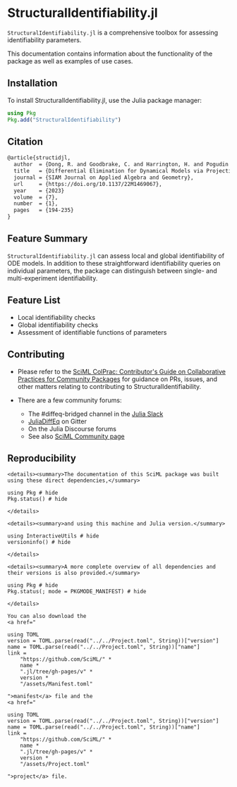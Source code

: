 # StructuralIdentifiability.jl

`StructuralIdentifiability.jl` is a comprehensive toolbox for assessing identifiability parameters.

This documentation contains information about the functionality of the package as well as examples of use cases.

## Installation

To install StructuralIdentifiability.jl, use the Julia package manager:

```julia
using Pkg
Pkg.add("StructuralIdentifiability")
```

## Citation

```latex
@article{structidjl,
  author  = {Dong, R. and Goodbrake, C. and Harrington, H. and Pogudin G.},
  title   = {Differential Elimination for Dynamical Models via Projections with Applications to Structural Identifiability},
  journal = {SIAM Journal on Applied Algebra and Geometry},
  url     = {https://doi.org/10.1137/22M1469067},
  year    = {2023}
  volume  = {7},
  number  = {1},
  pages   = {194-235}
}
```

## Feature Summary

`StructuralIdentifiability.jl` can assess local and global identifiability of ODE models. In addition to these straightforward identifiability queries on individual parameters, the package can distinguish between single- and multi-experiment identifiability.

## Feature List

  - Local identifiability checks
  - Global identifiability checks
  - Assessment of identifiable functions of parameters

## Contributing

  - Please refer to the
    [SciML ColPrac: Contributor's Guide on Collaborative Practices for Community Packages](https://github.com/SciML/ColPrac/blob/master/README.md)
    for guidance on PRs, issues, and other matters relating to contributing to StructuralIdentifiability.

  - There are a few community forums:
    
      + The #diffeq-bridged channel in the [Julia Slack](https://julialang.org/slack/)
      + [JuliaDiffEq](https://gitter.im/JuliaDiffEq/Lobby) on Gitter
      + On the Julia Discourse forums
      + See also [SciML Community page](https://sciml.ai/community/)

## Reproducibility

```@raw html
<details><summary>The documentation of this SciML package was built using these direct dependencies,</summary>
```

```@example
using Pkg # hide
Pkg.status() # hide
```

```@raw html
</details>
```

```@raw html
<details><summary>and using this machine and Julia version.</summary>
```

```@example
using InteractiveUtils # hide
versioninfo() # hide
```

```@raw html
</details>
```

```@raw html
<details><summary>A more complete overview of all dependencies and their versions is also provided.</summary>
```

```@example
using Pkg # hide
Pkg.status(; mode = PKGMODE_MANIFEST) # hide
```

```@raw html
</details>
```

```@raw html
You can also download the 
<a href="
```

```@eval
using TOML
version = TOML.parse(read("../../Project.toml", String))["version"]
name = TOML.parse(read("../../Project.toml", String))["name"]
link =
    "https://github.com/SciML/" *
    name *
    ".jl/tree/gh-pages/v" *
    version *
    "/assets/Manifest.toml"
```

```@raw html
">manifest</a> file and the
<a href="
```

```@eval
using TOML
version = TOML.parse(read("../../Project.toml", String))["version"]
name = TOML.parse(read("../../Project.toml", String))["name"]
link =
    "https://github.com/SciML/" *
    name *
    ".jl/tree/gh-pages/v" *
    version *
    "/assets/Project.toml"
```

```@raw html
">project</a> file.
```
